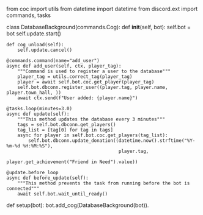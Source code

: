 from coc import utils
from datetime import datetime
from discord.ext import commands, tasks


class DatabaseBackground(commands.Cog):
    def __init__(self, bot):
        self.bot = bot
        self.update.start()

    def cog_unload(self):
        self.update.cancel()

    @commands.command(name="add_user")
    async def add_user(self, ctx, player_tag):
        """Command is used to register a user to the database"""
        player_tag = utils.correct_tag(player_tag)
        player = await self.bot.coc.get_player(player_tag)
        self.bot.dbconn.register_user((player.tag, player.name, player.town_hall, ))
        await ctx.send(f"User added: {player.name}")
        
    @tasks.loop(minutes=3.0)
    async def update(self):
        """This method updates the database every 3 minutes"""
        tags = self.bot.dbconn.get_players()
        tag_list = [tag[0] for tag in tags]
        async for player in self.bot.coc.get_players(tag_list):
            self.bot.dbconn.update_donation((datetime.now().strftime("%Y-%m-%d %H:%M:%S"),
                                             player.tag,
                                             player.get_achievement("Friend in Need").value))

    @update.before_loop
    async def before_update(self):
        """This method prevents the task from running before the bot is connected"""
        await self.bot.wait_until_ready()


def setup(bot):
    bot.add_cog(DatabaseBackground(bot)).
